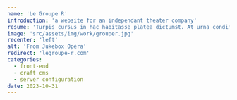 ```yaml
---
name: 'Le Groupe R'
introduction: 'a website for an independant theater company'
resume: 'Turpis cursus in hac habitasse platea dictumst. At urna condimentum mattis pellentesque. Enim lobortis scelerisque fermentum dui faucibus in ornare quam. Viverra vitae congue eu consequat ac felis donec. Ante metus dictum at tempor. Morbi enim nunc faucibus a pellentesque sit amet porttitor. Leo duis ut diam quam nulla porttitor massa.'
image: 'src/assets/img/work/grouper.jpg'
recenter: 'left'
alt: 'From Jukebox Opéra'
redirect: 'legroupe-r.com'
categories:
  - front-end
  - craft cms
  - server configuration
date: 2023-10-31
---
```


